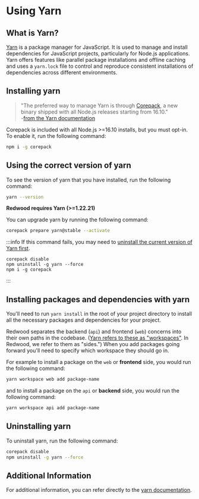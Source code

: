 # Using Yarn

## What is Yarn?

[Yarn](https://yarnpkg.com/) is a package manager for JavaScript. It is used to manage and install dependencies for JavaScript projects, particularly for Node.js applications. Yarn offers features like parallel package installations and offline caching and uses a `yarn.lock` file to control and reproduce consistent installations of dependencies across different environments.

## Installing yarn

> "The preferred way to manage Yarn is through [Corepack](https://nodejs.org/dist/latest/docs/api/corepack.html), a new binary shipped with all Node.js releases starting from 16.10." <br />-[from the Yarn documentation](https://yarnpkg.com/getting-started/install)

Corepack is included with all Node.js >=16.10 installs, but you must opt-in. To enable it, run the following command:

```bash
npm i -g corepack
```

## Using the correct version of yarn

To see the version of yarn that you have installed, run the following command:

```bash
yarn --version
```

**Redwood requires Yarn (>=1.22.21)**

You can upgrade yarn by running the following command:

```bash
corepack prepare yarn@stable --activate
```

:::info
If this command fails, you may need to [uninstall the current version of Yarn first](#uninstalling-yarn).

```terminal
corepack disable
npm uninstall -g yarn --force
npm i -g corepack
```
:::

## Installing packages and dependencies with yarn

You'll need to run `yarn install` in the root of your project directory to install all the necessary packages and dependencies for your project.

Redwood separates the backend (`api`) and frontend (`web`) concerns into their own paths in the codebase. ([Yarn refers to these as "workspaces"](https://yarnpkg.com/features/workspaces). In Redwood, we refer to them as "sides.") When you add packages going forward you'll need to specify which workspace they should go in.

For example to install a package on the `web` or **frontend** side, you would run the following command:

```bash
yarn workspace web add package-name
```

and to install a package on the `api` or **backend** side, you would run the following command:

```bash
yarn workspace api add package-name
```

## Uninstalling yarn

To uninstall yarn, run the following command:

```bash
corepack disable
npm uninstall -g yarn --force
```

## Additional Information

For additional information, you can refer directly to the [yarn documentation](https://yarnpkg.com/).
